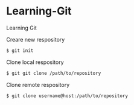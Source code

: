 # Learning-Git
Learning Git


Creare new respository
```sh
$ git init
```

Clone local respository
```sh
$ git git clone /path/to/repository
```

Clone remote respository
```sh
$ git clone username@host:/path/to/repository
```

